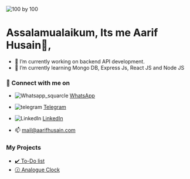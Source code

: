 ![100 by 100](https://github.com/user-attachments/assets/a9095f77-6175-4de8-9d99-63fd28ee4ec0)

# Assalamualaikum, Its me Aarif Husain👋,


- 🔭 I’m currently working on backend API development. 
- 🌱 I’m currently learning Mongo DB, Express Js, React JS and Node JS

### 🔗 Connect with me on

- ![Whatsapp_squarcle](https://user-images.githubusercontent.com/37788558/211183671-90517760-b24e-4e45-9656-e4cb7d73b9c1.svg) [WhatsApp](https://wa.me/918890879707)

- ![telegram](https://user-images.githubusercontent.com/37788558/211183677-b8b055ac-f9f7-4b35-b3ca-eb5399519563.svg) [Telegram](https://telegram.me/aarifhusain)

- ![LinkedIn](https://user-images.githubusercontent.com/37788558/211183776-521b2715-2bdb-47de-bbc9-a6082056ac4b.svg) [LinkedIn](https://www.linkedin.com/in/aarifhusain/)






- 📫 [mail@aarifhusain.com](mailto:mail@aarifhusain.com)

### My Projects
- [✔️ To-Do list](#)
- [🕜 Analogue Clock](#)
